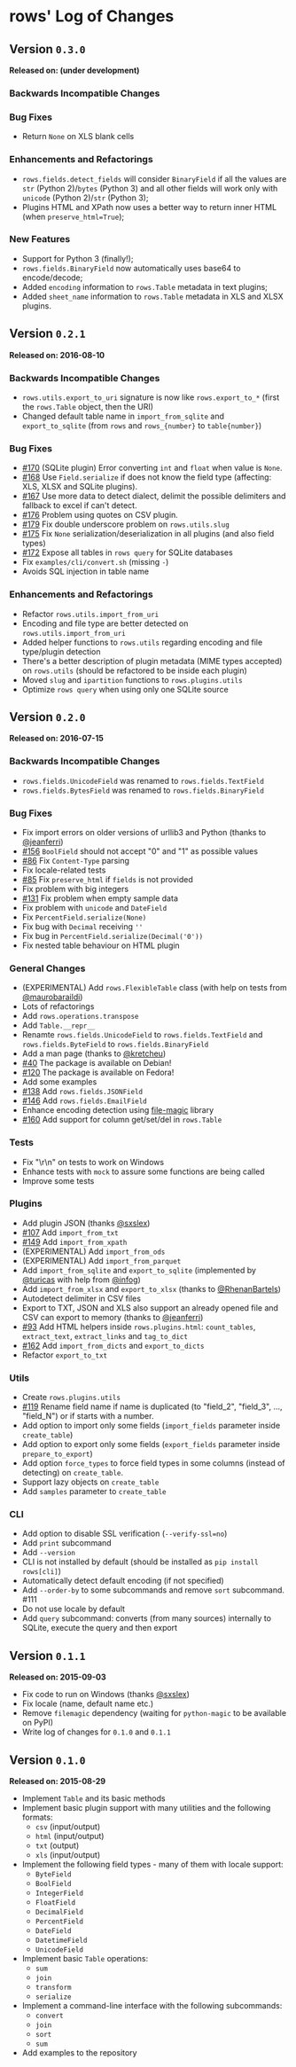 # rows' Log of Changes


## Version `0.3.0`

**Released on: (under development)**

### Backwards Incompatible Changes

### Bug Fixes

- Return `None` on XLS blank cells


### Enhancements and Refactorings

- `rows.fields.detect_fields` will consider `BinaryField` if all the values are
  `str` (Python 2)/`bytes` (Python 3) and all other fields will work only with
  `unicode` (Python 2)/`str` (Python 3);
- Plugins HTML and XPath now uses a better way to return inner HTML (when
  `preserve_html=True`);


### New Features

- Support for Python 3 (finally!);
- `rows.fields.BinaryField` now automatically uses base64 to encode/decode;
- Added `encoding` information to `rows.Table` metadata in text plugins;
- Added `sheet_name` information to `rows.Table` metadata in XLS and XLSX
  plugins.


## Version `0.2.1`

**Released on: 2016-08-10**

### Backwards Incompatible Changes

- `rows.utils.export_to_uri` signature is now like `rows.export_to_*` (first
  the `rows.Table` object, then the URI)
- Changed default table name in `import_from_sqlite` and `export_to_sqlite`
  (from `rows` and `rows_{number}` to `table{number}`)


### Bug Fixes

- [#170](https://github.com/turicas/rows/issues/170) (SQLite plugin) Error
  converting `int` and `float` when value is `None`.
- [#168](https://github.com/turicas/rows/issues/168) Use `Field.serialize`
  if does not know the field type (affecting: XLS, XLSX and SQLite plugins).
- [#167](https://github.com/turicas/rows/issues/167) Use more data to detect
  dialect, delimit the possible delimiters and fallback to excel if can't
  detect.
- [#176](https://github.com/turicas/rows/issues/176) Problem using quotes on
  CSV plugin.
- [#179](https://github.com/turicas/rows/issues/179) Fix double underscore
  problem on `rows.utils.slug`
- [#175](https://github.com/turicas/rows/issues/175) Fix `None`
  serialization/deserialization in all plugins (and also field types)
- [#172](https://github.com/turicas/rows/issues/172) Expose all tables in `rows
  query` for SQLite databases
- Fix `examples/cli/convert.sh` (missing `-`)
- Avoids SQL injection in table name


### Enhancements and Refactorings

- Refactor `rows.utils.import_from_uri`
- Encoding and file type are better detected on `rows.utils.import_from_uri`
- Added helper functions to `rows.utils` regarding encoding and file
  type/plugin detection
- There's a better description of plugin metadata (MIME types accepted) on
  `rows.utils` (should be refactored to be inside each plugin)
- Moved `slug` and `ipartition` functions to `rows.plugins.utils`
- Optimize `rows query` when using only one SQLite source


## Version `0.2.0`

**Released on: 2016-07-15**

### Backwards Incompatible Changes

- `rows.fields.UnicodeField` was renamed to `rows.fields.TextField`
- `rows.fields.BytesField` was renamed to `rows.fields.BinaryField`

### Bug Fixes

- Fix import errors on older versions of urllib3 and Python (thanks to
  [@jeanferri](https://github.com/jeanferri))
- [#156](https://github.com/turicas/rows/issues/156) `BoolField` should not
  accept "0" and "1" as possible values
- [#86](https://github.com/turicas/rows/issues/86) Fix `Content-Type` parsing
- Fix locale-related tests
- [#85](https://github.com/turicas/rows/issues/85) Fix `preserve_html` if
  `fields` is not provided
- Fix problem with big integers
- [#131](https://github.com/turicas/rows/issues/131) Fix problem when empty
  sample data
- Fix problem with `unicode` and `DateField`
- Fix `PercentField.serialize(None)`
- Fix bug with `Decimal` receiving `''`
- Fix bug in `PercentField.serialize(Decimal('0'))`
- Fix nested table behaviour on HTML plugin

### General Changes

- (EXPERIMENTAL) Add `rows.FlexibleTable` class (with help on tests from
  [@maurobaraildi](https://github.com/maurobaraldi))
- Lots of refactorings
- Add `rows.operations.transpose`
- Add `Table.__repr__`
- Renamte `rows.fields.UnicodeField` to `rows.fields.TextField` and
  `rows.fields.ByteField` to `rows.fields.BinaryField`
- Add a man page (thanks to [@kretcheu](https://github.com/kretcheu))
- [#40](https://github.com/turicas/rows/issues/40) The package is available on
  Debian!
- [#120](https://github.com/turicas/rows/issues/120) The package is available
  on Fedora!
- Add some examples
- [#138](https://github.com/turicas/rows/issues/138) Add
  `rows.fields.JSONField`
- [#146](https://github.com/turicas/rows/issues/146) Add
  `rows.fields.EmailField`
- Enhance encoding detection using
  [file-magic](https://pypi.python.org/pypi/file-magic) library
- [#160](https://github.com/turicas/rows/issues/160) Add
  support for column get/set/del in `rows.Table`

### Tests

- Fix "\r\n" on tests to work on Windows
- Enhance tests with `mock` to assure some functions are being called
- Improve some tests

### Plugins

- Add plugin JSON (thanks [@sxslex](https://github.com/sxslex))
- [#107](https://github.com/turicas/rows/issues/107) Add `import_from_txt`
- [#149](https://github.com/turicas/rows/issues/149) Add `import_from_xpath`
- (EXPERIMENTAL) Add `import_from_ods`
- (EXPERIMENTAL) Add `import_from_parquet`
- Add `import_from_sqlite` and `export_to_sqlite` (implemented by
  [@turicas](https://github.com/turicas) with help from
  [@infog](https://github.com/infog))
- Add `import_from_xlsx` and `export_to_xlsx` (thanks to
  [@RhenanBartels](https://github.com/turicas/RhenanBartels))
- Autodetect delimiter in CSV files
- Export to TXT, JSON and XLS also support an already opened file and CSV can
  export to memory (thanks to [@jeanferri](https://github.com/jeanferri))
- [#93](https://github.com/turicas/rows/issues/93) Add HTML helpers inside
  `rows.plugins.html`: `count_tables`, `extract_text`, `extract_links` and
  `tag_to_dict`
- [#162](https://github.com/turicas/rows/issues/162) Add `import_from_dicts`
  and `export_to_dicts`
- Refactor `export_to_txt`

### Utils

- Create `rows.plugins.utils`
- [#119](https://github.com/turicas/rows/issues/119) Rename field name if name
  is duplicated (to "field_2", "field_3", ..., "field_N") or if starts with a
  number.
- Add option to import only some fields (`import_fields` parameter inside
  `create_table`)
- Add option to export only some fields (`export_fields` parameter inside
  `prepare_to_export`)
- Add option `force_types` to force field types in some columns (instead of
  detecting) on `create_table`.
- Support lazy objects on `create_table`
- Add `samples` parameter to `create_table`

### CLI

- Add option to disable SSL verification (`--verify-ssl=no`)
- Add `print` subcommand
- Add `--version`
- CLI is not installed by default (should be installed as
  `pip install rows[cli]`)
- Automatically detect default encoding (if not specified)
- Add `--order-by` to some subcommands and remove `sort` subcommand. #111
- Do not use locale by default
- Add `query` subcommand: converts (from many sources) internally to SQLite,
  execute the query and then export

## Version `0.1.1`

**Released on: 2015-09-03**

- Fix code to run on Windows (thanks [@sxslex](https://github.com/sxslex))
- Fix locale (name, default name etc.)
- Remove `filemagic` dependency (waiting for `python-magic` to be available on
  PyPI)
- Write log of changes for `0.1.0` and `0.1.1`


## Version `0.1.0`

**Released on: 2015-08-29**

- Implement `Table` and its basic methods
- Implement basic plugin support with many utilities and the following formats:
  - `csv` (input/output)
  - `html` (input/output)
  - `txt` (output)
  - `xls` (input/output)
- Implement the following field types - many of them with locale support:
  - `ByteField`
  - `BoolField`
  - `IntegerField`
  - `FloatField`
  - `DecimalField`
  - `PercentField`
  - `DateField`
  - `DatetimeField`
  - `UnicodeField`
- Implement basic `Table` operations:
  - `sum`
  - `join`
  - `transform`
  - `serialize`
- Implement a command-line interface with the following subcommands:
  - `convert`
  - `join`
  - `sort`
  - `sum`
- Add examples to the repository
